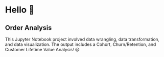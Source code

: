 # Hello 👋

## Order Analysis

This Jupyter Notebook project involved data wrangling, data transformation, and data visualization. The output includes a Cohort, Churn/Retention, and Customer Lifetime Value Analysis!  😃

